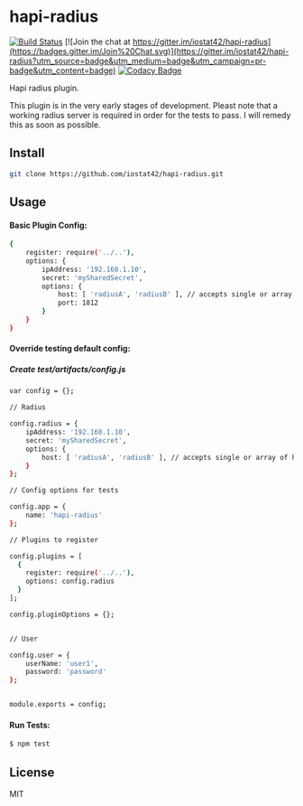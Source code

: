 # hapi-radius

[![Build Status](https://travis-ci.org/iostat42/hapi-radius.svg?branch=master)](https://travis-ci.org/iostat44/hapi-radius) 
[![Join the chat at https://gitter.im/iostat42/hapi-radius](https://badges.gitter.im/Join%20Chat.svg)](https://gitter.im/iostat42/hapi-radius?utm_source=badge&utm_medium=badge&utm_campaign=pr-badge&utm_content=badge) 
[![Codacy Badge](https://www.codacy.com/project/badge/1865f6e381e74002a5d333042902127d)](https://www.codacy.com/app/iostat42/hapi-radius)

Hapi radius plugin.

This plugin is in the very early stages of development.  Pleast note that a working radius server is required in order for the tests to pass.  I will remedy this as soon as possible.


## Install
```bash
git clone https://github.com/iostat42/hapi-radius.git
```

## Usage


#### Basic Plugin Config:
```bash
{
    register: require('../..'),
    options: {
        ipAddress: '192.168.1.10',
        secret: 'mySharedSecret',
        options: {
            host: [ 'radiusA', 'radiusB' ], // accepts single or array of hosts
            port: 1812
        }
    }
}
```

#### Override testing default config:

##### Create test/artifacts/config.js

```bash
var config = {};

// Radius

config.radius = {
    ipAddress: '192.168.1.10',
    secret: 'mySharedSecret',
    options: {
        host: [ 'radiusA', 'radiusB' ], // accepts single or array of hosts
    }
};

// Config options for tests

config.app = {
    name: 'hapi-radius'
};

// Plugins to register

config.plugins = [
  {
    register: require('../..'),
    options: config.radius
  }
];

config.pluginOptions = {};


// User

config.user = {
    userName: 'user1',
    password: 'password'
};


module.exports = config;
```


#### Run Tests:

```bash
$ npm test
```



## License

MIT

